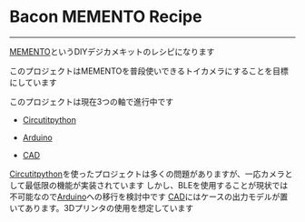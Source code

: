# Bacon MEMENTO Recipe
---
[MEMENTO](https://www.adafruit.com/product/5420)というDIYデジカメキットのレシピになります

このプロジェクトはMEMENTOを普段使いできるトイカメラにすることを目標にしています

このプロジェクトは現在3つの軸で進行中です

- [Circutitpython](/Circuitpython/)

- [Arduino](/Arduino/)
- [CAD](/CAD)

[Circutitpython](/Circuitpython/)を使ったプロジェクトは多くの問題がありますが、一応カメラとして最低限の機能が実装されています
しかし、BLEを使用することが現状では不可能なので[Arduino](/Arduino/)への移行を検討中です
[CAD](/CAD)にはケースの出力モデルが置いてあります。3Dプリンタの使用を想定しています